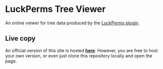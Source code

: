 # LuckPerms Tree Viewer
An online viewer for tree data produced by the [LuckPerms plugin](https://github.com/lucko/LuckPerms).

## Live copy
An official version of this site is hosted [**here**](https://luckperms.github.io/treeview/). However, you are free to host your own version, or even just clone this repository locally and open the page.